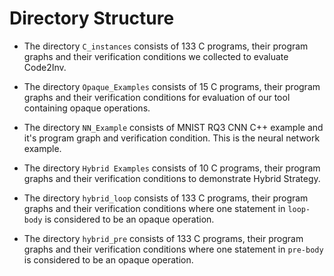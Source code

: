 # Directory Structure

- The directory `C_instances` consists of 133 C programs, their program graphs and their verification conditions we collected to evaluate Code2Inv.

- The directory `Opaque_Examples` consists of 15 C programs, their program graphs and their verification conditions for evaluation of our tool containing opaque operations.

- The directory `NN_Example` consists of MNIST RQ3 CNN C++ example and it's program graph and verification condition. This is the neural network example.

- The directory `Hybrid Examples` consists of 10 C programs, their program graphs and their verification conditions to demonstrate Hybrid Strategy.

- The directory `hybrid_loop` consists of 133 C programs, their program graphs and their verification conditions where one statement in `loop-body` is considered
  to be an opaque operation.

- The directory `hybrid_pre` consists of 133 C programs, their program graphs and their verification conditions where one statement in `pre-body` is considered
  to be an opaque operation.
